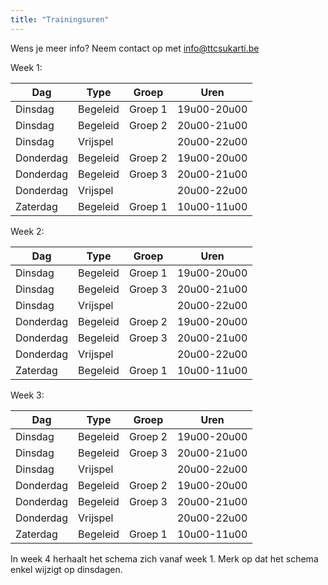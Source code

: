 ```yaml
---
title: "Trainingsuren"
---
```


Wens je meer info? Neem contact op met <a href="mailto:info@ttcsukarti.be">info@ttcsukarti.be</a>

Week 1:

| Dag       | Type     | Groep   | Uren        |
|-----------|----------|---------|-------------|
| Dinsdag   | Begeleid | Groep 1 | 19u00-20u00 |
| Dinsdag   | Begeleid | Groep 2 | 20u00-21u00 |
| Dinsdag   | Vrijspel |         | 20u00-22u00 |
| Donderdag | Begeleid | Groep 2 | 19u00-20u00 |
| Donderdag | Begeleid | Groep 3 | 20u00-21u00 |
| Donderdag | Vrijspel |         | 20u00-22u00 |
| Zaterdag  | Begeleid | Groep 1 | 10u00-11u00 |

Week 2:

| Dag       | Type     | Groep   | Uren        |
|-----------|----------|---------|-------------|
| Dinsdag   | Begeleid | Groep 1 | 19u00-20u00 |
| Dinsdag   | Begeleid | Groep 3 | 20u00-21u00 |
| Dinsdag   | Vrijspel |         | 20u00-22u00 |
| Donderdag | Begeleid | Groep 2 | 19u00-20u00 |
| Donderdag | Begeleid | Groep 3 | 20u00-21u00 |
| Donderdag | Vrijspel |         | 20u00-22u00 |
| Zaterdag  | Begeleid | Groep 1 | 10u00-11u00 |


Week 3:

| Dag       | Type     | Groep   | Uren        |
|-----------|----------|---------|-------------|
| Dinsdag   | Begeleid | Groep 2 | 19u00-20u00 |
| Dinsdag   | Begeleid | Groep 3 | 20u00-21u00 |
| Dinsdag   | Vrijspel |         | 20u00-22u00 |
| Donderdag | Begeleid | Groep 2 | 19u00-20u00 |
| Donderdag | Begeleid | Groep 3 | 20u00-21u00 |
| Donderdag | Vrijspel |         | 20u00-22u00 |
| Zaterdag  | Begeleid | Groep 1 | 10u00-11u00 |

In week 4 herhaalt het schema zich vanaf week 1. Merk op dat het schema enkel wijzigt op dinsdagen.

